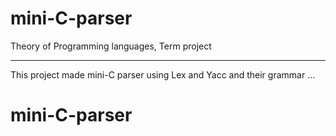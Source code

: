 # mini-C-parser
Theory of Programming languages, Term project

---

This project made mini-C parser using Lex and Yacc
and their grammar ...


# mini-C-parser
